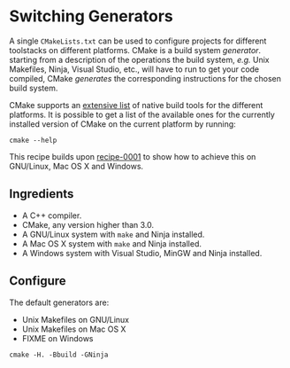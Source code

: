 Switching Generators
====================

A single `CMakeLists.txt` can be used to configure projects for different toolstacks on different platforms.
CMake is a build system _generator_. starting from a description of the operations the build system, _e.g._ Unix Makefiles, Ninja, Visual Studio, etc.,
will have to run to get your code compiled, CMake _generates_ the corresponding instructions for the chosen build system.

CMake supports an [extensive list](https://cmake.org/cmake/help/v3.0/manual/cmake-generators.7.html) of native build tools for the different platforms. It is possible to get a list of
the available ones for the currently installed version of CMake on the current platform by running:
```
cmake --help
```
This recipe builds upon [recipe-0001](../recipe-0001/README.md) to show how to achieve this on GNU/Linux, Mac OS X and Windows.

## Ingredients

- A C++ compiler.
- CMake, any version higher than 3.0.
- A GNU/Linux system with `make` and Ninja installed.
- A Mac OS X system with `make` and Ninja installed.
- A Windows system with Visual Studio, MinGW and Ninja installed.

## Configure

The default generators are:
- Unix Makefiles on GNU/Linux
- Unix Makefiles on Mac OS X
- FIXME on Windows
```
cmake -H. -Bbuild -GNinja
```
